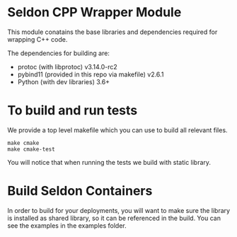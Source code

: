 # Seldon CPP Wrapper Module

This module conatains the base libraries and dependencies required for wrapping C++ code.

The dependencies for building are:

* protoc (with libprotoc) v3.14.0-rc2
* pybind11 (provided in this repo via makefile) v2.6.1
* Python (with dev libraries) 3.6+

# To build and run tests

We provide a top level makefile which you can use to build all relevant files.

```
make cmake
make cmake-test
```

You will notice that when running the tests we build with static library.

# Build Seldon Containers

In order to build for your deployments, you will want to make sure the library is installed as shared library, so it can be referenced in the build. You can see the examples in the examples folder.

